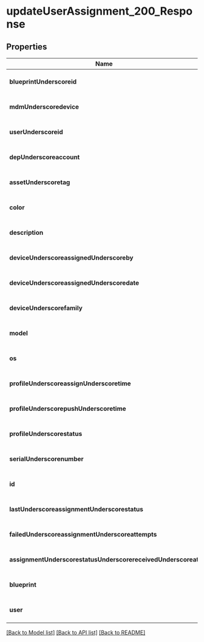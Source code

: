 # updateUserAssignment_200_Response

## Properties
Name | Type | Description | Notes
------------ | ------------- | ------------- | -------------
**blueprintUnderscoreid** | **string** |  | [optional] [default to null]
**mdmUnderscoredevice** | [**Success200Response1MdmDevice**](Success200Response1MdmDevice.md) |  | [optional] [default to null]
**userUnderscoreid** | **string** |  | [optional] [default to null]
**depUnderscoreaccount** | [**Success200Response1DepAccount**](Success200Response1DepAccount.md) |  | [optional] [default to null]
**assetUnderscoretag** | **string** |  | [optional] [default to null]
**color** | **string** |  | [optional] [default to null]
**description** | **string** |  | [optional] [default to null]
**deviceUnderscoreassignedUnderscoreby** | **string** |  | [optional] [default to null]
**deviceUnderscoreassignedUnderscoredate** | **string** |  | [optional] [default to null]
**deviceUnderscorefamily** | **string** |  | [optional] [default to null]
**model** | **string** |  | [optional] [default to null]
**os** | **string** |  | [optional] [default to null]
**profileUnderscoreassignUnderscoretime** | **string** |  | [optional] [default to null]
**profileUnderscorepushUnderscoretime** | **string** |  | [optional] [default to null]
**profileUnderscorestatus** | **string** |  | [optional] [default to null]
**serialUnderscorenumber** | **string** |  | [optional] [default to null]
**id** | **string** |  | [optional] [default to null]
**lastUnderscoreassignmentUnderscorestatus** | **string** |  | [optional] [default to null]
**failedUnderscoreassignmentUnderscoreattempts** | **integer** |  | [optional] [default to null]
**assignmentUnderscorestatusUnderscorereceivedUnderscoreat** | **string** |  | [optional] [default to null]
**blueprint** | **string** |  | [optional] [default to null]
**user** | **string** |  | [optional] [default to null]

[[Back to Model list]](../README.md#documentation-for-models) [[Back to API list]](../README.md#documentation-for-api-endpoints) [[Back to README]](../README.md)



